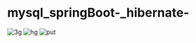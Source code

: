 # mysql_springBoot-_hibernate-
![3g](https://user-images.githubusercontent.com/116794427/210322768-6699cd37-f5c0-4dbd-9587-e94b6112ca90.PNG)
![hg](https://user-images.githubusercontent.com/116794427/210322830-7f9d636f-92de-48ec-b0f3-c8e27a95cff6.PNG)
![put](https://user-images.githubusercontent.com/116794427/210322855-bec44a9a-90c4-4910-84c5-bbf36ba803a1.PNG)


